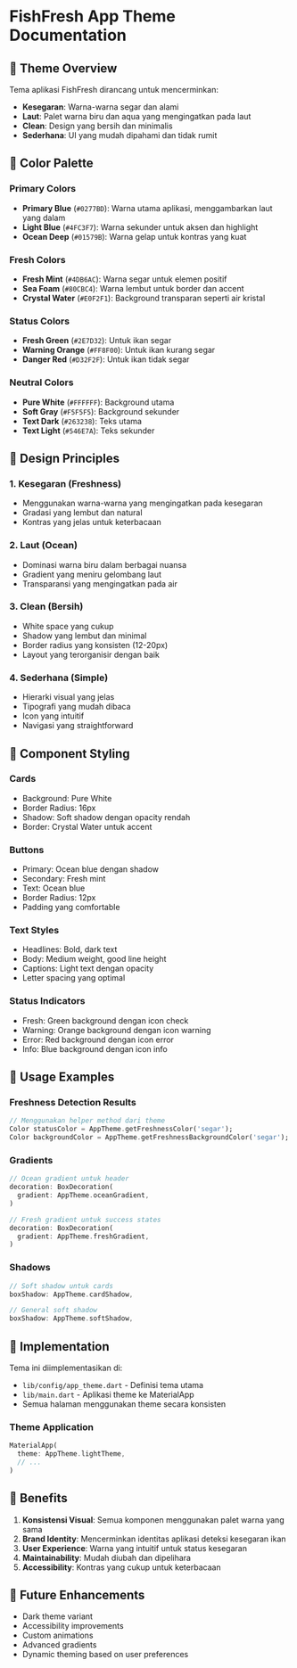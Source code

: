 # FishFresh App Theme Documentation

## 🎨 Theme Overview

Tema aplikasi FishFresh dirancang untuk mencerminkan:
- **Kesegaran**: Warna-warna segar dan alami
- **Laut**: Palet warna biru dan aqua yang mengingatkan pada laut
- **Clean**: Design yang bersih dan minimalis
- **Sederhana**: UI yang mudah dipahami dan tidak rumit

## 🌊 Color Palette

### Primary Colors
- **Primary Blue** (`#0277BD`): Warna utama aplikasi, menggambarkan laut yang dalam
- **Light Blue** (`#4FC3F7`): Warna sekunder untuk aksen dan highlight
- **Ocean Deep** (`#01579B`): Warna gelap untuk kontras yang kuat

### Fresh Colors
- **Fresh Mint** (`#4DB6AC`): Warna segar untuk elemen positif
- **Sea Foam** (`#80CBC4`): Warna lembut untuk border dan accent
- **Crystal Water** (`#E0F2F1`): Background transparan seperti air kristal

### Status Colors
- **Fresh Green** (`#2E7D32`): Untuk ikan segar
- **Warning Orange** (`#FF8F00`): Untuk ikan kurang segar  
- **Danger Red** (`#D32F2F`): Untuk ikan tidak segar

### Neutral Colors
- **Pure White** (`#FFFFFF`): Background utama
- **Soft Gray** (`#F5F5F5`): Background sekunder
- **Text Dark** (`#263238`): Teks utama
- **Text Light** (`#546E7A`): Teks sekunder

## 🎯 Design Principles

### 1. Kesegaran (Freshness)
- Menggunakan warna-warna yang mengingatkan pada kesegaran
- Gradasi yang lembut dan natural
- Kontras yang jelas untuk keterbacaan

### 2. Laut (Ocean)
- Dominasi warna biru dalam berbagai nuansa
- Gradient yang meniru gelombang laut
- Transparansi yang mengingatkan pada air

### 3. Clean (Bersih)
- White space yang cukup
- Shadow yang lembut dan minimal
- Border radius yang konsisten (12-20px)
- Layout yang terorganisir dengan baik

### 4. Sederhana (Simple)
- Hierarki visual yang jelas
- Tipografi yang mudah dibaca
- Icon yang intuitif
- Navigasi yang straightforward

## 🎨 Component Styling

### Cards
- Background: Pure White
- Border Radius: 16px
- Shadow: Soft shadow dengan opacity rendah
- Border: Crystal Water untuk accent

### Buttons
- Primary: Ocean blue dengan shadow
- Secondary: Fresh mint
- Text: Ocean blue
- Border Radius: 12px
- Padding yang comfortable

### Text Styles
- Headlines: Bold, dark text
- Body: Medium weight, good line height
- Captions: Light text dengan opacity
- Letter spacing yang optimal

### Status Indicators
- Fresh: Green background dengan icon check
- Warning: Orange background dengan icon warning
- Error: Red background dengan icon error
- Info: Blue background dengan icon info

## 📱 Usage Examples

### Freshness Detection Results
```dart
// Menggunakan helper method dari theme
Color statusColor = AppTheme.getFreshnessColor('segar');
Color backgroundColor = AppTheme.getFreshnessBackgroundColor('segar');
```

### Gradients
```dart
// Ocean gradient untuk header
decoration: BoxDecoration(
  gradient: AppTheme.oceanGradient,
)

// Fresh gradient untuk success states
decoration: BoxDecoration(
  gradient: AppTheme.freshGradient,
)
```

### Shadows
```dart
// Soft shadow untuk cards
boxShadow: AppTheme.cardShadow,

// General soft shadow
boxShadow: AppTheme.softShadow,
```

## 🔧 Implementation

Tema ini diimplementasikan di:
- `lib/config/app_theme.dart` - Definisi tema utama
- `lib/main.dart` - Aplikasi theme ke MaterialApp
- Semua halaman menggunakan theme secara konsisten

### Theme Application
```dart
MaterialApp(
  theme: AppTheme.lightTheme,
  // ...
)
```

## 🎯 Benefits

1. **Konsistensi Visual**: Semua komponen menggunakan palet warna yang sama
2. **Brand Identity**: Mencerminkan identitas aplikasi deteksi kesegaran ikan
3. **User Experience**: Warna yang intuitif untuk status kesegaran
4. **Maintainability**: Mudah diubah dan dipelihara
5. **Accessibility**: Kontras yang cukup untuk keterbacaan

## 🔄 Future Enhancements

- Dark theme variant
- Accessibility improvements
- Custom animations
- Advanced gradients
- Dynamic theming based on user preferences
